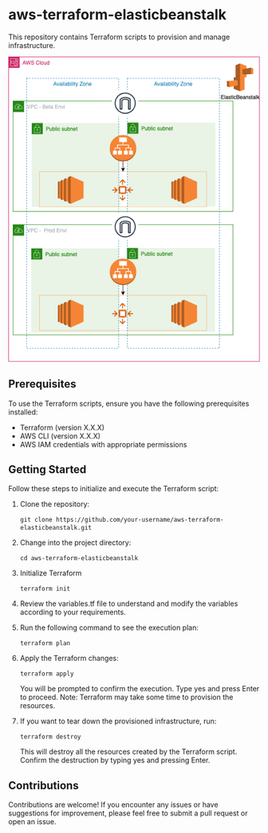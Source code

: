 # aws-terraform-elasticbeanstalk

This repository contains Terraform scripts to provision and manage infrastructure.

![Alt Text](./static/asset/img/cicd-tf-ebs.png)

## Prerequisites

To use the Terraform scripts, ensure you have the following prerequisites installed:

- Terraform (version X.X.X)
- AWS CLI (version X.X.X)
- AWS IAM credentials with appropriate permissions

## Getting Started

Follow these steps to initialize and execute the Terraform script:

1. Clone the repository:

   ```
   git clone https://github.com/your-username/aws-terraform-elasticbeanstalk.git
   ```
2. Change into the project directory:
   ```
   cd aws-terraform-elasticbeanstalk
   ```
3. Initialize Terraform 
   ```
   terraform init
   ```
4. Review the variables.tf file to understand and modify the variables according to your requirements.
5. Run the following command to see the execution plan:
   ```
   terraform plan
   ```
6. Apply the Terraform changes:
   ```
   terraform apply
   ```
   You will be prompted to confirm the execution. Type yes and press Enter to proceed.
   Note: Terraform may take some time to provision the resources.
7. If you want to tear down the provisioned infrastructure, run:
   ```
   terraform destroy
   ```
   This will destroy all the resources created by the Terraform script. Confirm the destruction by typing yes and pressing Enter.


## Contributions
Contributions are welcome! If you encounter any issues or have suggestions for improvement, please feel free to submit a pull request or open an issue.